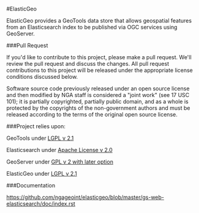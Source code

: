 #ElasticGeo

ElasticGeo provides a GeoTools data store that allows geospatial features from an Elasticsearch index to be published via OGC services using GeoServer.  

###Pull Request

If you'd like to contribute to this project, please make a pull request. We'll review the pull request and discuss the changes. All pull request contributions to this project will be released under the appropriate license conditions discussed below. 

Software source code previously released under an open source license and then modified by NGA staff is considered a "joint work" (see 17 USC 101); it is partially copyrighted, partially public domain, and as a whole is protected by the copyrights of the non-government authors and must be released according to the terms of the original open source license.

###Project relies upon:

GeoTools under [LGPL v 2.1](http://geotools.org/about.html)

Elasticsearch under [Apache License v 2.0](https://github.com/elastic/elasticsearch/blob/master/LICENSE.txt) 

GeoServer under [GPL v 2 with later option](http://geoserver.org/license/) 

ElasticGeo under [LGPL v 2.1](https://github.com/matsjg/elasticgeo)

###Documentation

https://github.com/ngageoint/elasticgeo/blob/master/gs-web-elasticsearch/doc/index.rst


